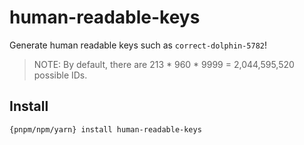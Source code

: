 # human-readable-keys

Generate human readable keys such as `correct-dolphin-5782`!

> NOTE: By default, there are 213 \* 960 \* 9999 = 2,044,595,520 possible IDs.

## Install

```bash
{pnpm/npm/yarn} install human-readable-keys
```
